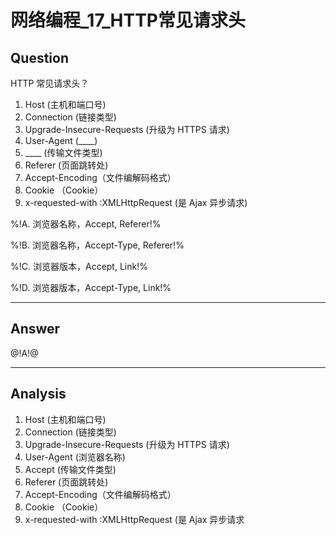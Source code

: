 # 网络编程_17_HTTP常见请求头

## Question
HTTP 常见请求头？

1. Host (主机和端口号)
2. Connection (链接类型)
3. Upgrade-Insecure-Requests (升级为 HTTPS 请求)
4. User-Agent (____)
5. ____ (传输文件类型)
6. Referer (页面跳转处)
7. Accept-Encoding（文件编解码格式）
8. Cookie （Cookie）
9. x-requested-with :XMLHttpRequest (是 Ajax 异步请求)

%!A. 浏览器名称，Accept, Referer!%

%!B. 浏览器名称，Accept-Type, Referer!%

%!C. 浏览器版本，Accept, Link!%

%!D. 浏览器版本，Accept-Type, Link!%

----

## Answer
@!A!@

----

## Analysis

1. Host (主机和端口号)
2. Connection (链接类型)
3. Upgrade-Insecure-Requests (升级为 HTTPS 请求)
4. User-Agent (浏览器名称)
5. Accept (传输文件类型)
6. Referer (页面跳转处)
7. Accept-Encoding（文件编解码格式）
8. Cookie （Cookie）
9. x-requested-with :XMLHttpRequest (是 Ajax 异步请求